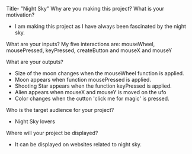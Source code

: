 Title- "Night Sky"
Why are you making this project? What is your motivation?
- I am making this project as I have always been fascinated by the night sky.

What are your inputs?
My five interactions are: mouseWheel, mousePressed, keyPressed, createButton and mouseX and mouseY

What are your outputs?
- Size of the moon changes when the mouseWheel function is applied.
- Moon appears when function mousePressed is applied.
- Shooting Star appears when the function keyPressed is applied.
- Alien appears when mouseX and mouseY is moved on the ufo
- Color changes when the cutton 'click me for magic' is pressed.


Who is the target audience for your project?
- Night Sky lovers

Where will your project be displayed?
- It can be displayed on websites related to night sky.
